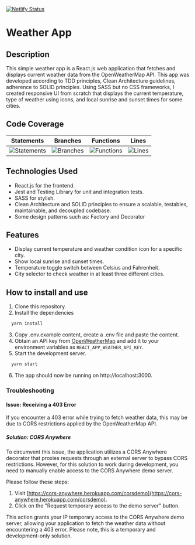 [![Netlify Status](https://api.netlify.com/api/v1/badges/86fde45c-7939-4f6e-810d-6da64794b2f7/deploy-status)](https://app.netlify.com/sites/weatherleadzai/deploys)
# Weather App


## Description

  This simple weather app is a React.js web application that fetches and displays current weather data from the OpenWeatherMap API. This app was developed according to TDD principles, Clean Architecture guidelines, adherence to SOLID principles. Using SASS but no CSS frameworks, I created responsive UI from scratch that displays the current temperature, type of weather using icons, and local sunrise and sunset times for some cities.

## Code Coverage

| Statements                  | Branches                | Functions                 | Lines             |
| --------------------------- | ----------------------- | ------------------------- | ----------------- |
| ![Statements](https://img.shields.io/badge/statements-95.48%25-brightgreen.svg?style=flat) | ![Branches](https://img.shields.io/badge/branches-95.83%25-brightgreen.svg?style=flat) | ![Functions](https://img.shields.io/badge/functions-97.5%25-brightgreen.svg?style=flat) | ![Lines](https://img.shields.io/badge/lines-95.2%25-brightgreen.svg?style=flat) |

## Technologies Used
  - React.js for the frontend.
  - Jest and Testing Library for unit and integration tests.
  - SASS for stylish.
  - Clean Architecture and SOLID principles to ensure a scalable, testables, maintainable, and decoupled codebase.
  - Some design patterns such as: Factory and Decorator

## Features
  - Display current temperature and weather condition icon for a specific city.
  - Show local sunrise and sunset times.
  - Temperature toggle switch between Celsius and Fahrenheit.
  - City selector to check weather in at least three different cities.

## How to install and use

  1. Clone this repository.
  2. Install the dependencies
  ```bash
    yarn install
  ```
  3. Copy .env.example content, create a .env file and paste the content.
  4. Obtain an API key from [OpenWeatherMap](https://openweathermap.org/api) and add it to your environment variables as `REACT_APP_WEATHER_API_KEY`.
  5. Start the development server.
  ```bash
    yarn start
  ```
  6. The app should now be running on http://localhost:3000.

  ### Troubleshooting

  #### Issue: Receiving a 403 Error

  If you encounter a 403 error while trying to fetch weather data, this may be due to CORS restrictions applied by the OpenWeatherMap API.

  ##### Solution: CORS Anywhere
  To circumvent this issue, the application utilizes a CORS Anywhere decorator that proxies requests through an external server to bypass CORS restrictions. However, for this solution to work during development, you need to manually enable access to the CORS Anywhere demo server.

  Please follow these steps:
  1. Visit [https://cors-anywhere.herokuapp.com/corsdemo](https://cors-anywhere.herokuapp.com/corsdemo).
  2. Click on the "Request temporary access to the demo server" button.

  This action grants your IP temporary access to the CORS Anywhere demo server, allowing your application to fetch the weather data without encountering a 403 error. Please note, this is a temporary and development-only solution.
